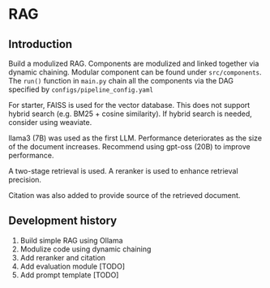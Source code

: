 # RAG

## Introduction

Build a modulized RAG. Components are modulized and linked together
via dynamic chaining. Modular component can be found under ``src/components``.
The ``run()`` function in ``main.py`` chain all the components via the DAG
specified by ``configs/pipeline_config.yaml``


For starter, FAISS is used for the vector database. This does not 
support hybrid search (e.g. BM25 + cosine similarity). If hybrid search
is needed, consider using weaviate.

llama3 (7B) was used as the first LLM. Performance deteriorates as the size of the document
increases. Recommend using gpt-oss (20B) to improve performance.

A two-stage retrieval is used. A reranker is used to enhance retrieval precision.

Citation was also added to provide source of the retrieved document.


## Development history
1. Build simple RAG using Ollama
2. Modulize code using dynamic chaining
3. Add reranker and citation
4. Add evaluation module [TODO]
5. Add prompt template [TODO]
